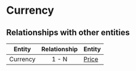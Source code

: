 # Currency

## Relationships with other entities

| Entity | Relationship | Entity |
| --- |:--------:| --- |
| Currency | 1 - N | [Price] |



[Price]: ../price-management/price.md